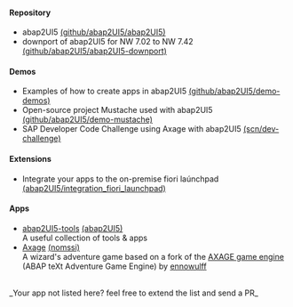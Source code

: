 #### Repository
* abap2UI5 [(github/abap2UI5/abap2UI5)](https://github.com/abap2UI5/abap2UI5)
* downport of abap2UI5 for NW 7.02 to NW 7.42 [(github/abap2UI5/abap2UI5-downport)](https://github.com/abap2UI5/abap2UI5-downport)

#### Demos
* Examples of how to create apps in abap2UI5 [(github/abap2UI5/demo-demos)](https://github.com/abap2UI5/demo-demos)
* Open-source project Mustache used with abap2UI5 [(github/abap2UI5/demo-mustache)](https://github.com/abap2UI5/demo-mustache)
* SAP Developer Code Challenge using Axage with abap2UI5 [(scn/dev-challenge)](https://groups.community.sap.com/t5/application-development/sap-developer-challenge-open-source-abap-week-4/td-p/263470)

#### Extensions
* Integrate your apps to the on-premise fiori laúnchpad [(abap2UI5/integration_fiori_launchpad)](https://github.com/abap2UI5/ext-integration_fiori_launchpad)

#### Apps
* [abap2UI5-tools](https://github.com/abap2UI5/app-tools) [(abap2UI5)](https://github.com/abap2UI5/app-tools)  <br> A useful collection of tools & apps 
* [Axage](https://github.com/nomssi/axage/) [(nomssi)](https://github.com/nomssi)  <br>  A wizard's adventure game based on a fork of the [AXAGE game engine](https://github.com/Ennowulff/axage) (ABAP teXt Adventure Game Engine) by [ennowulff](https://github.com/Ennowulff)

<br>
_Your app not listed here? feel free to extend the list and send a PR_

